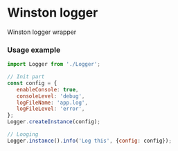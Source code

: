 Winston logger
==============
Winston logger wrapper

### Usage example

```javascript 1.8
import Logger from './Logger';

// Init part
const config = {
   enableConsole: true,
   consoleLevel: 'debug',
   logFileName: 'app.log',
   logFileLevel: 'error',
};
Logger.createInstance(config);

// Looging
Logger.instance().info('Log this', {config: config});
```
